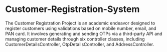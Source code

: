 # Customer-Registration-System
The Customer Registration Project is an academic endeavor designed to register customers using validations based on mobile number, email, and PAN card. It involves generating and sending OTPs via a third-party API and managing customer details through six controller classes, including CustomerDetailsController, OtpDetailsController, and AddressController.
